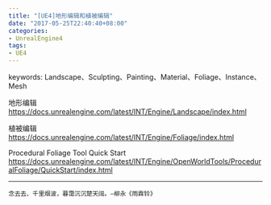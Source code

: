 ```yaml
---
title: "[UE4]地形编辑和植被编辑"
date: "2017-05-25T22:40:40+08:00"
categories:
- UnrealEngine4
tags:
- UE4
---
```


keywords: Landscape、Sculpting、Painting、Material、Foliage、Instance、Mesh

地形编辑  
https://docs.unrealengine.com/latest/INT/Engine/Landscape/index.html

植被编辑  
https://docs.unrealengine.com/latest/INT/Engine/Foliage/index.html

Procedural Foliage Tool Quick Start  
https://docs.unrealengine.com/latest/INT/Engine/OpenWorldTools/ProceduralFoliage/QuickStart/index.html

***
`念去去、千里烟波，暮霭沉沉楚天阔。—柳永《雨霖铃》`